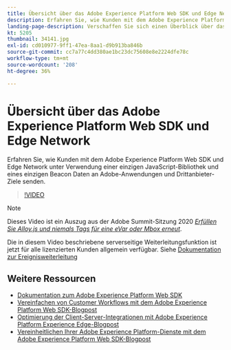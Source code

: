 ```yaml
---
title: Übersicht über das Adobe Experience Platform Web SDK und Edge Network
description: Erfahren Sie, wie Kunden mit dem Adobe Experience Platform Web SDK und Edge Network unter Verwendung einer einzigen JavaScript-Bibliothek und eines einzigen Beacon Daten an Adobe-Anwendungen und Drittanbieter-Ziele senden.
landing-page-description: Verschaffen Sie sich einen Überblick über das Web SDK und Edge Network.
kt: 5205
thumbnail: 34141.jpg
exl-id: cd010977-9ff1-47ea-8aa1-d9b913ba846b
source-git-commit: cc7a77c4dd380ae1bc23dc75608e8e2224dfe78c
workflow-type: tm+mt
source-wordcount: '208'
ht-degree: 36%

---
```


# Übersicht über das Adobe Experience Platform Web SDK und Edge Network

Erfahren Sie, wie Kunden mit dem Adobe Experience Platform Web SDK und Edge Network unter Verwendung einer einzigen JavaScript-Bibliothek und eines einzigen Beacon Daten an Adobe-Anwendungen und Drittanbieter-Ziele senden.

>[!VIDEO](https://video.tv.adobe.com/v/34141?quality=12&learn=on)

>[!NOTE]
>
>Dieses Video ist ein Auszug aus der Adobe Summit-Sitzung 2020 *[Erfüllen Sie Alloy.js und niemals Tags für eine eVar oder Mbox erneut](https://business.adobe.com/summit/2020/with-alloy-js-never-tag-for-an-evar-or-mbox-again.html)*.
>
>Die in diesem Video beschriebene serverseitige Weiterleitungsfunktion ist jetzt für alle lizenzierten Kunden allgemein verfügbar. Siehe [Dokumentation zur Ereignisweiterleitung](https://experienceleague.adobe.com/docs/experience-platform/tags/event-forwarding/overview.html)

## Weitere Ressourcen

* [Dokumentation zum Adobe Experience Platform Web SDK](https://experienceleague.adobe.com/docs/experience-platform/edge/home.html?lang=de)
* [Vereinfachen von Customer Workflows mit dem Adobe Experience Platform Web SDK-Blogpost](https://medium.com/adobetech/simplifying-customer-workflows-with-adobe-experience-platform-web-sdk-4e54fe134f4a)
* [Optimierung der Client-Server-Integrationen mit Adobe Experience Platform Experience Edge-Blogpost](https://medium.com/adobetech/streamlining-client-server-integrations-with-adobe-experience-platform-experience-edge-1caaef887172)
* [Vereinheitlichen Ihrer Adobe Experience Platform-Dienste mit dem Adobe Experience Platform Web SDK-Blogpost](https://medium.com/adobetech/unify-your-adobe-experience-platform-services-with-adobe-experience-platform-web-sdk-75cf6851a9fc)
